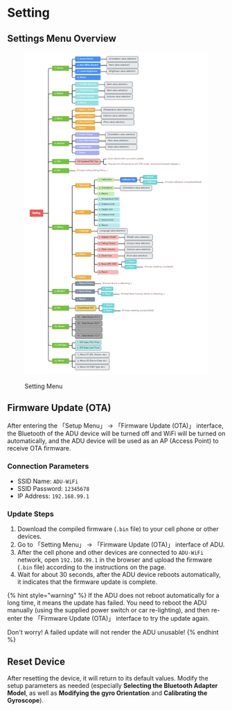 # Setting

## Settings Menu Overview

<figure><img src=".gitbook/assets/Setting_Menu_EN.png" alt=""><figcaption><p>Setting Menu</p></figcaption></figure>

## Firmware Update (OTA)

After entering the 「Setup Menu」 → 「Firmware Update (OTA)」 interface, the Bluetooth of the ADU device will be turned off and WiFi will be turned on automatically, and the ADU device will be used as an AP (Access Point) to receive OTA firmware.

### Connection Parameters

* SSID Name: `ADU-WiFi`
* SSID Password: `12345678`
* IP Address: `192.168.99.1`

### Update Steps

1. Download the compiled firmware (`.bin` file) to your cell phone or other devices.
2. Go to 「Setting Menu」 → 「Firmware Update (OTA)」 interface of ADU.
3. After the cell phone and other devices are connected to `ADU-WiFi` network, open `192.168.99.1` in the browser and upload the firmware (`.bin` file) according to the instructions on the page.
4. Wait for about 30 seconds, after the ADU device reboots automatically, it indicates that the firmware update is complete.

{% hint style="warning" %}
If the ADU does not reboot automatically for a long time, it means the update has failed. You need to reboot the ADU manually (using the supplied power switch or car re-lighting), and then re-enter the 「Firmware Update (OTA)」 interface to try the update again.

Don't worry! A failed update will not render the ADU unusable!
{% endhint %}

## Reset Device

After resetting the device, it will return to its default values. Modify the setup parameters as needed (especially **Selecting the Bluetooth Adapter Model**, as well as **Modifying the gyro Orientation** and **Calibrating the Gyroscope**).
